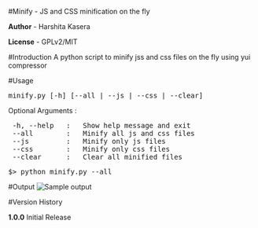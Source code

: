#Minify - JS and CSS minification on the fly

__Author__  - Harshita Kasera

__License__ - GPLv2/MIT


#Introduction
A python script to minify jss and css files on the fly using yui compressor

#Usage
<pre>minify.py [-h] [--all | --js | --css | --clear]</pre>

Optional Arguments :
<pre>
 -h, --help   :   Show help message and exit
 --all        :   Minify all js and css files
 --js         :   Minify only js files
 --css        :   Minify only css files
 --clear      :   Clear all minified files
</pre>

<pre>$> python minify.py --all</pre>

#Output 
![Sample output](https://raw.github.com/hkasera/minify/master/help/Output.png "Sample Output")

#Version History

__1.0.0__
Initial Release
